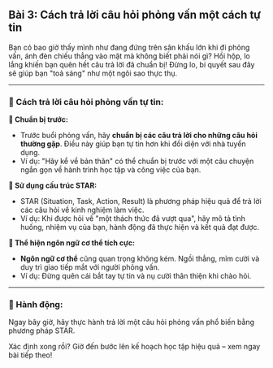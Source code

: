 ## Bài 3: Cách trả lời câu hỏi phỏng vấn một cách tự tin

Bạn có bao giờ thấy mình như đang đứng trên sân khấu lớn khi đi phỏng vấn, ánh đèn chiếu thẳng vào mặt mà không biết phải nói gì? Hồi hộp, lo lắng khiến bạn quên hết câu trả lời đã chuẩn bị! Đừng lo, bí quyết sau đây sẽ giúp bạn "toả sáng" như một ngôi sao thực thụ.

---

### 📌 Cách trả lời câu hỏi phỏng vấn tự tin:

**🔹 Chuẩn bị trước:**
- Trước buổi phỏng vấn, hãy **chuẩn bị các câu trả lời cho những câu hỏi thường gặp**. Điều này giúp bạn tự tin hơn khi đối diện với nhà tuyển dụng.
- Ví dụ: "Hãy kể về bản thân" có thể chuẩn bị trước với một câu chuyện ngắn gọn về hành trình học tập và công việc của bạn.

**🔹 Sử dụng cấu trúc STAR:**
- STAR (Situation, Task, Action, Result) là phương pháp hiệu quả để trả lời các câu hỏi về kinh nghiệm làm việc.
- Ví dụ: Khi được hỏi về "một thách thức đã vượt qua", hãy mô tả tình huống, nhiệm vụ của bạn, hành động đã thực hiện và kết quả đạt được.

**🔹 Thể hiện ngôn ngữ cơ thể tích cực:**
- **Ngôn ngữ cơ thể** cũng quan trọng không kém. Ngồi thẳng, mỉm cười và duy trì giao tiếp mắt với người phỏng vấn.
- Ví dụ: Đừng quên cái bắt tay tự tin và nụ cười thân thiện khi chào hỏi.

---

### 🚀 Hành động:

Ngay bây giờ, hãy thực hành trả lời một câu hỏi phỏng vấn phổ biến bằng phương pháp STAR.

Xác định xong rồi? Giờ đến bước lên kế hoạch học tập hiệu quả – xem ngay bài tiếp theo!